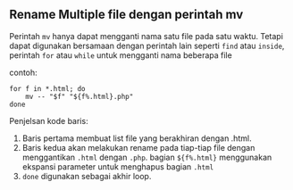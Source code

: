 ## Rename Multiple file dengan perintah mv

Perintah `mv` hanya dapat mengganti nama satu file pada satu waktu.
Tetapi dapat digunakan bersamaan dengan perintah lain seperti `find` atau `inside`, perintah `for` atau `while` untuk mengganti nama beberapa file

contoh:

```
for f in *.html; do 
    mv -- "$f" "${f%.html}.php"
done
```

Penjelsan kode baris:
1. Baris pertama membuat list file yang berakhiran dengan .html.
1. Baris kedua akan melakukan rename pada tiap-tiap file dengan menggantikan `.html` dengan `.php`. bagian `${f%.html}` menggunakan ekspansi parameter untuk menghapus bagian `.html`
1. `done` digunakan sebagai akhir loop.
